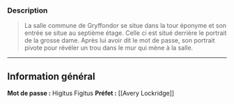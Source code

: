 ### Description
> La salle commune de Gryffondor se situe dans la tour éponyme et son entrée se situe au septième étage. Celle ci est situé derrière le portrait de la grosse dame. Après lui avoir dit le mot de passe, son portrait pivote pour révéler un trou dans le mur qui mène à la salle.

---
## Information général
**Mot de passe :** Higitus Figitus
**Préfet :** [[Avery Lockridge]]